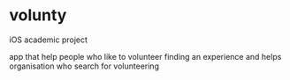 # volunty
iOS academic project

app that help people who like to volunteer finding an experience 
and helps organisation who search for volunteering

